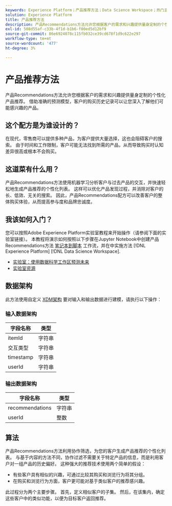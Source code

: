 ```yaml
---
keywords: Experience Platform；产品推荐方法；Data Science Workspace；热门主题；方法；预构建方法
solution: Experience Platform
title: 产品推荐方法
description: 产品Recommendations方法允许您根据客户的需求和兴趣提供量身定制的个性化产品推荐。 借助准确的预测模型，客户的购买历史记录可以让您深入了解他们可能感兴趣的产品。
exl-id: 508d55af-c33b-4f1d-b1b6-f00ed5d12bf9
source-git-commit: 86e6924078c115fb032ce39cd678f1d9c622e297
workflow-type: tm+mt
source-wordcount: '477'
ht-degree: 3%

---
```


# 产品推荐方法

产品Recommendations方法允许您根据客户的需求和兴趣提供量身定制的个性化产品推荐。 借助准确的预测模型，客户的购买历史记录可以让您深入了解他们可能感兴趣的产品。

## 这个配方是为谁设计的？

在现代，零售商可以提供多种产品，为客户提供大量选择，这也会阻碍客户的搜索。 由于时间和工作限制，客户可能无法找到所需的产品，从而导致购买时认知差异很高或根本不会购买。

## 这道菜有什么用？

产品Recommendations方法使用机器学习分析客户与过去产品的交互，并快速轻松地生成产品推荐的个性化列表。 这样可以优化产品发现过程，并消除对客户的长、低效、无关的搜索。 因此，产品Recommendations配方可以改善客户的整体购买体验，从而提高参与度和品牌忠诚度。

## 我该如何入门？

您可以按照Adobe Experience Platform实验室教程来开始操作（请参阅下面的实验室链接）。 本教程将演示如何按照以下步骤在Jupyter Notebook中创建产品Recommendations方法 [笔记本到脚本](../jupyterlab/create-a-model.md) 工作流，并在中实施方法 [!DNL Experience Platform] [!DNL Data Science Workspace].

* [实验室：使用数据科学工作区预测未来](https://expleague.azureedge.net/labs/L777/index.html)
* [实验室资源](https://github.com/adobe/experience-platform-dsw-reference/tree/master/Summit/2019/resources)

## 数据架构

此方法使用自定义 [XDM架构](../../xdm/schema/field-dictionary.md) 要对输入和输出数据进行建模，请执行以下操作：

### 输入数据架构

| 字段名称 | 类型 |
| --- | --- |
| itemId | 字符串 |
| 交互类型 | 字符串 |
| timestamp | 字符串 |
| userId | 字符串 |

### 输出数据架构

| 字段名称 | 类型 |
| --- | --- |
| recommendations | 字符串 |
| userId | 整数 |

## 算法

产品Recommendations方法利用协作筛选，为您的客户生成产品推荐的个性化列表。 与基于内容的方法不同，协作过滤不需要关于特定产品的信息，而是利用客户对一组产品的历史偏好。 这种强大的推荐技术使用两个简单的假设：
* 有些客户具有相似的兴趣，可通过比较其购买和浏览行为将其分组。
* 在购买和浏览行为方面，客户更可能对基于类似客户的推荐感兴趣。

此过程分为两个主要步骤。 首先，定义相似客户的子集。 然后，在该集内，确定这些客户中的类似功能，以便为目标客户返回推荐。
